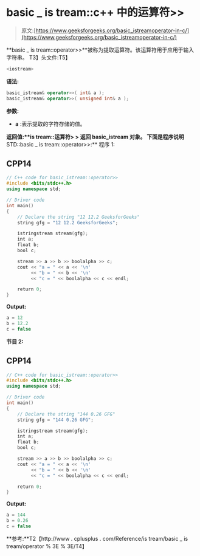 # basic _ is tream::c++ 中的运算符>>

> 原文:[https://www.geeksforgeeks.org/basic_istreamoperator-in-c/](https://www.geeksforgeeks.org/basic_istreamoperator-in-c/)

**basic _ is tream::operator>>**被称为提取运算符。该运算符用于应用于输入字符串。
T3】头文件:T5】

```cpp
<iostream>
```

**语法:**

```cpp
basic_istream& operator>>( int& a );
basic_istream& operator>>( unsigned int& a );
```

**参数:**

*   **a** :表示提取的字符存储的值。

**返回值:****is tream::运算符> >** 返回 basic_istream 对象。
下面是程序说明**STD::basic _ is tream::operator>>:**
程序 1:

## CPP14

```cpp
// C++ code for basic_istream::operator>>
#include <bits/stdc++.h>
using namespace std;

// Driver code
int main()
{
    // Declare the string "12 12.2 GeeksforGeeks"
    string gfg = "12 12.2 GeeksforGeeks";

    istringstream stream(gfg);
    int a;
    float b;
    bool c;

    stream >> a >> b >> boolalpha >> c;
    cout << "a = " << a << '\n'
         << "b = " << b << '\n'
         << "c = " << boolalpha << c << endl;

    return 0;
}
```

**Output:** 

```cpp
a = 12
b = 12.2
c = false
```

**节目 2:**

## CPP14

```cpp
// C++ code for basic_istream::operator>>
#include <bits/stdc++.h>
using namespace std;

// Driver code
int main()
{
    // Declare the string "144 0.26 GFG"
    string gfg = "144 0.26 GFG";

    istringstream stream(gfg);
    int a;
    float b;
    bool c;

    stream >> a >> b >> boolalpha >> c;
    cout << "a = " << a << '\n'
         << "b = " << b << '\n'
         << "c = " << boolalpha << c << endl;

    return 0;
}
```

**Output:** 

```cpp
a = 144
b = 0.26
c = false
```

**参考:**T2【http://www . cplusplus . com/Reference/is tream/basic _ is tream/operator % 3E % 3E/T4】